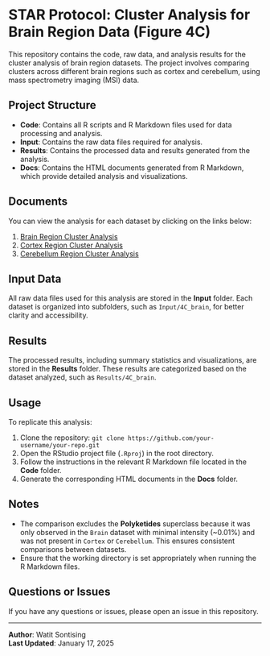 # STAR Protocol: Cluster Analysis for Brain Region Data (Figure 4C)

This repository contains the code, raw data, and analysis results for the cluster analysis of brain region datasets. The project involves comparing clusters across different brain regions such as cortex and cerebellum, using mass spectrometry imaging (MSI) data.

## Project Structure

- **Code**: Contains all R scripts and R Markdown files used for data processing and analysis.
- **Input**: Contains the raw data files required for analysis.
- **Results**: Contains the processed data and results generated from the analysis.
- **Docs**: Contains the HTML documents generated from R Markdown, which provide detailed analysis and visualizations.

## Documents

You can view the analysis for each dataset by clicking on the links below:

1. [Brain Region Cluster Analysis](Docs/Brain_Region_Cluster_Analysis.html)
2. [Cortex Region Cluster Analysis](Docs/Cortex_Region_Cluster_Analysis.html)
3. [Cerebellum Region Cluster Analysis](Docs/Cerebellum_Region_Cluster_Analysis.html)

## Input Data

All raw data files used for this analysis are stored in the **Input** folder. Each dataset is organized into subfolders, such as `Input/4C_brain`, for better clarity and accessibility.

## Results

The processed results, including summary statistics and visualizations, are stored in the **Results** folder. These results are categorized based on the dataset analyzed, such as `Results/4C_brain`.

## Usage

To replicate this analysis:
1. Clone the repository: `git clone https://github.com/your-username/your-repo.git`
2. Open the RStudio project file (`.Rproj`) in the root directory.
3. Follow the instructions in the relevant R Markdown file located in the **Code** folder.
4. Generate the corresponding HTML documents in the **Docs** folder.

## Notes

- The comparison excludes the **Polyketides** superclass because it was only observed in the `Brain` dataset with minimal intensity (~0.01%) and was not present in `Cortex` or `Cerebellum`. This ensures consistent comparisons between datasets.
- Ensure that the working directory is set appropriately when running the R Markdown files.

## Questions or Issues

If you have any questions or issues, please open an issue in this repository.

---

**Author**: Watit Sontising  
**Last Updated**: January 17, 2025